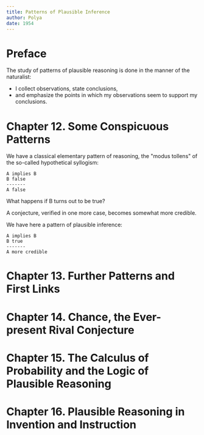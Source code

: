 ```yaml
---
title: Patterns of Plausible Inference
author: Polya
date: 1954
---
```


# Preface

The study of patterns of plausible reasoning is done in the manner of the naturalist:

- I collect observations, state conclusions,
- and emphasize the points in which my observations seem to support my conclusions.

# Chapter 12. Some Conspicuous Patterns

We have a classical elementary pattern of reasoning,
the "modus tollens" of the so-called hypothetical syllogism:

```
A implies B
B false
-------
A false
```

What happens if B turns out to be true?

A conjecture, verified in one more case, becomes somewhat more credible.

We have here a pattern of plausible inference:

```
A implies B
B true
-------
A more credible
```

# Chapter 13. Further Patterns and First Links

# Chapter 14. Chance, the Ever-present Rival Conjecture

# Chapter 15. The Calculus of Probability and the Logic of Plausible Reasoning

# Chapter 16. Plausible Reasoning in Invention and Instruction
